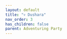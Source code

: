 ```yaml
---
layout: default
title: "💀 Dushara"
nav_order: 3
has_children: false
parent: Adventuring Party
---
```

